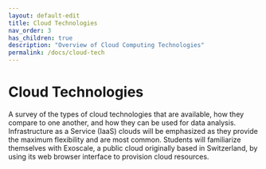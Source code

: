 ```yaml
---
layout: default-edit
title: Cloud Technologies
nav_order: 3
has_children: true
description: "Overview of Cloud Computing Technologies"
permalink: /docs/cloud-tech
---
```


# Cloud Technologies

A survey of the types of cloud technologies that are available, how
they compare to one another, and how they can be used for data
analysis. Infrastructure as a Service (IaaS) clouds will be emphasized
as they provide the maximum flexibility and are most common.  Students
will familiarize themselves with Exoscale, a public cloud originally
based in Switzerland, by using its web browser interface to provision
cloud resources.
